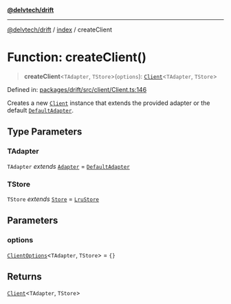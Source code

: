 [**@delvtech/drift**](../../README.md)

***

[@delvtech/drift](../../README.md) / [index](../README.md) / createClient

# Function: createClient()

> **createClient**\<`TAdapter`, `TStore`\>(`options`): [`Client`](../type-aliases/Client.md)\<`TAdapter`, `TStore`\>

Defined in: [packages/drift/src/client/Client.ts:146](https://github.com/delvtech/drift/blob/95370f81f9813e8d583ed884b0b07657be0d8f2c/packages/drift/src/client/Client.ts#L146)

Creates a new [`Client`](../type-aliases/Client.md) instance that extends the provided adapter
or the default [`DefaultAdapter`](../classes/DefaultAdapter.md).

## Type Parameters

### TAdapter

`TAdapter` *extends* [`Adapter`](../interfaces/Adapter.md) = [`DefaultAdapter`](../classes/DefaultAdapter.md)

### TStore

`TStore` *extends* [`Store`](../interfaces/Store.md) = [`LruStore`](../classes/LruStore.md)

## Parameters

### options

[`ClientOptions`](../type-aliases/ClientOptions.md)\<`TAdapter`, `TStore`\> = `{}`

## Returns

[`Client`](../type-aliases/Client.md)\<`TAdapter`, `TStore`\>
